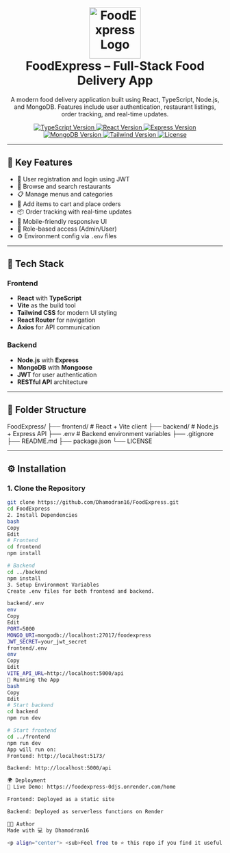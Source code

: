 <h1 align="center">
  <img src="https://encrypted-tbn0.gstatic.com/images?q=tbn:ANd9GcTG6edcHS69ZxImgiIzLmaGq3b3q3zTOlLkiQ&s" alt="FoodExpress Logo" width="120" />
  <br>
  FoodExpress – Full-Stack Food Delivery App
  <br>
</h1>

<p align="center">
  A modern food delivery application built using React, TypeScript, Node.js, and MongoDB. Features include user authentication, restaurant listings, order tracking, and real-time updates.
</p>

<p align="center">
  <a href="https://www.typescriptlang.org/">
    <img src="https://img.shields.io/badge/TypeScript-4.x-blue.svg?style=flat-square" alt="TypeScript Version">
  </a>
  <a href="https://reactjs.org/">
    <img src="https://img.shields.io/badge/React-18.x-blue.svg?style=flat-square" alt="React Version">
  </a>
  <a href="https://expressjs.com/">
    <img src="https://img.shields.io/badge/Express-4.x-black.svg?style=flat-square" alt="Express Version">
  </a>
  <a href="https://www.mongodb.com/">
    <img src="https://img.shields.io/badge/MongoDB-6.x-green.svg?style=flat-square" alt="MongoDB Version">
  </a>
  <a href="https://tailwindcss.com/">
    <img src="https://img.shields.io/badge/TailwindCSS-3.x-cyan.svg?style=flat-square" alt="Tailwind Version">
  </a>
  <a href="https://github.com/Dhamodran16/FoodExpress/blob/main/LICENSE">
    <img src="https://img.shields.io/github/license/Dhamodran16/FoodExpress?style=flat-square" alt="License">
  </a>
</p>

---

## 🚀 Key Features

- 🔐 User registration and login using JWT
- 🏪 Browse and search restaurants
- 📋 Manage menus and categories
- 🛒 Add items to cart and place orders
- 📦 Order tracking with real-time updates
- 📱 Mobile-friendly responsive UI
- 👤 Role-based access (Admin/User)
- ⚙️ Environment config via `.env` files

---

## 🧱 Tech Stack

### Frontend
- **React** with **TypeScript**
- **Vite** as the build tool
- **Tailwind CSS** for modern UI styling
- **React Router** for navigation
- **Axios** for API communication

### Backend
- **Node.js** with **Express**
- **MongoDB** with **Mongoose**
- **JWT** for user authentication
- **RESTful API** architecture

---
## 📁 Folder Structure

FoodExpress/
├── frontend/ # React + Vite client
├── backend/ # Node.js + Express API
├── .env # Backend environment variables
├── .gitignore
├── README.md
├── package.json
└── LICENSE


---

## ⚙️ Installation

### 1. Clone the Repository

```bash
git clone https://github.com/Dhamodran16/FoodExpress.git
cd FoodExpress
2. Install Dependencies
bash
Copy
Edit
# Frontend
cd frontend
npm install

# Backend
cd ../backend
npm install
3. Setup Environment Variables
Create .env files for both frontend and backend.

backend/.env
env
Copy
Edit
PORT=5000
MONGO_URI=mongodb://localhost:27017/foodexpress
JWT_SECRET=your_jwt_secret
frontend/.env
env
Copy
Edit
VITE_API_URL=http://localhost:5000/api
🧪 Running the App
bash
Copy
Edit
# Start backend
cd backend
npm run dev

# Start frontend
cd ../frontend
npm run dev
App will run on:
Frontend: http://localhost:5173/

Backend: http://localhost:5000/api

🌍 Deployment
🔗 Live Demo: https://foodexpress-0djs.onrender.com/home

Frontend: Deployed as a static site

Backend: Deployed as serverless functions on Render

👨‍💻 Author
Made with 💻 by Dhamodran16

<p align="center"> <sub>Feel free to ⭐ this repo if you find it useful!</sub> </p> ```
